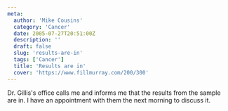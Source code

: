 ```yaml
---
meta:
  author: 'Mike Cousins'
  category: 'Cancer'
  date: 2005-07-27T20:51:00Z
  description: ''
  draft: false
  slug: 'results-are-in'
  tags: ['Cancer']
  title: 'Results are in'
  cover: 'https://www.fillmurray.com/200/300'
---
```


Dr. Gillis's office calls me and informs me that the results from the sample are
in. I have an appointment with them the next morning to discuss it.
